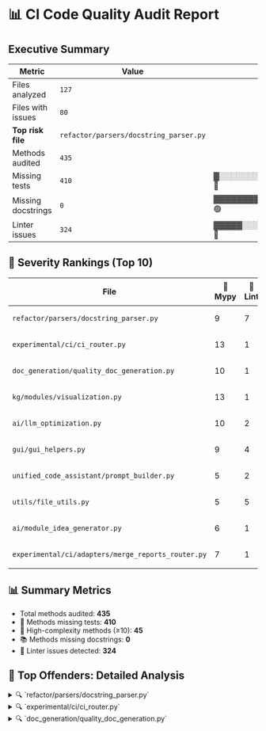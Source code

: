 # 📊 CI Code Quality Audit Report

## Executive Summary

| Metric                     | Value    | Visual |
|----------------------------|----------|--------|
| Files analyzed             | `127`    |     |
| Files with issues          | `80`     |     |
| **Top risk file**          | `refactor/parsers/docstring_parser.py` |     |
| Methods audited            | `435`    |     |
| Missing tests              | `410`    | ▓░░░░░░░░░░░░░░░░░░░ 🔴 |
| Missing docstrings         | `0`    | ▓▓▓▓▓▓▓▓▓▓▓▓▓▓▓▓▓▓▓▓ 🟢 |
| Linter issues              | `324`    | ▓▓▓▓▓░░░░░░░░░░░░░░░ 🔴 |



## 🧨 Severity Rankings (Top 10)

| File | 🔣 Mypy | 🧼 Lint | 📉 Cx | 📊 Cov | 📈 Score | 🎯 Priority |
|------|--------|--------|------|--------|----------|-------------|
| `refactor/parsers/docstring_parser.py` | 9 | 7 | 5.42 🟢 | 0.0% ░░░░░░░░░░░░░░░░░░░░ | 35.92 | 🔥 High |
| `experimental/ci/ci_router.py` | 13 | 1 | 6.08 🟢 | 0.3% ░░░░░░░░░░░░░░░░░░░░ | 35.58 | 🔥 High |
| `doc_generation/quality_doc_generation.py` | 10 | 1 | 11.5 🟡 | 0.0% ░░░░░░░░░░░░░░░░░░░░ | 35.0 | 🔥 High |
| `kg/modules/visualization.py` | 13 | 1 | 4.62 🟢 | 0.0% ░░░░░░░░░░░░░░░░░░░░ | 34.12 | 🔥 High |
| `ai/llm_optimization.py` | 10 | 2 | 7.33 🟢 | 0.0% ░░░░░░░░░░░░░░░░░░░░ | 32.33 | 🔥 High |
| `gui/gui_helpers.py` | 9 | 4 | 2.25 🟢 | 0.0% ░░░░░░░░░░░░░░░░░░░░ | 28.25 | ⚠️ Medium |
| `unified_code_assistant/prompt_builder.py` | 5 | 2 | 9.5 🟢 | 0.0% ░░░░░░░░░░░░░░░░░░░░ | 24.5 | ⚠️ Medium |
| `utils/file_utils.py` | 5 | 5 | 3.89 🟢 | 0.0% ░░░░░░░░░░░░░░░░░░░░ | 23.39 | ⚠️ Medium |
| `ai/module_idea_generator.py` | 6 | 1 | 7.6 🟢 | 0.0% ░░░░░░░░░░░░░░░░░░░░ | 23.1 | ⚠️ Medium |
| `experimental/ci/adapters/merge_reports_router.py` | 7 | 1 | 5.56 🟢 | 0.3% ░░░░░░░░░░░░░░░░░░░░ | 23.05 | ⚠️ Medium |


## 📊 Summary Metrics

- Total methods audited: **435**
- 🚫 Methods missing tests: **410**
- 🔺 High-complexity methods (≥10): **45**
- 📚 Methods missing docstrings: **0**
- 🧼 Linter issues detected: **324**




## 🔎 Top Offenders: Detailed Analysis

<details>
<summary>🔍 `refactor/parsers/docstring_parser.py`</summary>


**❗ MyPy Errors:**
- scripts/refactor/parsers/docstring_parser.py:75: error: Function is missing a type annotation  [no-untyped-def]
- scripts/refactor/parsers/docstring_parser.py:79: error: Call to untyped function "arg_str" in typed context  [no-untyped-call]
- scripts/refactor/parsers/docstring_parser.py:80: error: Call to untyped function "arg_str" in typed context  [no-untyped-call]
- scripts/refactor/parsers/docstring_parser.py:83: error: Call to untyped function "arg_str" in typed context  [no-untyped-call]
- scripts/refactor/parsers/docstring_parser.py:152: error: Function is missing a type annotation  [no-untyped-def]
- scripts/refactor/parsers/docstring_parser.py:154: error: "Collection[str]" has no attribute "append"  [attr-defined]
- scripts/refactor/parsers/docstring_parser.py:156: error: "Collection[str]" has no attribute "append"  [attr-defined]
- scripts/refactor/parsers/docstring_parser.py:158: error: Call to untyped function "visit" in typed context  [no-untyped-call]
- scripts/refactor/parsers/docstring_parser.py:160: error: Call to untyped function "visit" in typed context  [no-untyped-call]

**🧼 Pydocstyle Issues:**
- `DocstringAnalyzer`: D101 — Missing docstring in public class
- `__init__`: D107 — Missing docstring in __init__
- `__init__`: D200 — One-line docstring should fit on one line with quotes (found 3)
- `should_exclude`: D102 — Missing docstring in public method
- `analyze_directory`: D102 — Missing docstring in public method
- `DocstringAuditCLI`: D101 — Missing docstring in public class
- `run`: D200 — One-line docstring should fit on one line with quotes (found 3)

**📉 Complexity & Coverage Issues:**
- `split_docstring_sections`: Complexity = 9, Coverage = 0.0%
- `DocstringAnalyzer.__init__`: Complexity = 1, Coverage = 0.0%
- `DocstringAnalyzer.should_exclude`: Complexity = 1, Coverage = 0.0%
- `DocstringAnalyzer._format_args`: Complexity = 9, Coverage = 0.0%
- `DocstringAnalyzer._get_return_type`: Complexity = 4, Coverage = 0.0%
- `DocstringAnalyzer._process_function`: Complexity = 1, Coverage = 0.0%
- `DocstringAnalyzer._process_class`: Complexity = 5, Coverage = 0.0%
- `DocstringAnalyzer.extract_docstrings`: Complexity = 8, Coverage = 0.0%
- `DocstringAnalyzer.analyze_directory`: Complexity = 7, Coverage = 0.0%
- `DocstringAuditCLI.__init__`: Complexity = 1, Coverage = 0.0%
- `DocstringAuditCLI.parse_args`: Complexity = 1, Coverage = 0.0%
- `DocstringAuditCLI.run`: Complexity = 18, Coverage = 0.0%

</details>

<details>
<summary>🔍 `experimental/ci/ci_router.py`</summary>


**❗ MyPy Errors:**
- scripts/experimental/ci/ci_router.py:68: error: Missing type parameters for generic type "Dict"  [type-arg]
- scripts/experimental/ci/ci_router.py:126: error: Incompatible types in assignment (expression has type "str", variable has type "CITask")  [assignment]
- scripts/experimental/ci/ci_router.py:127: error: No overload variant of "get" of "dict" matches argument types "CITask", "list[Never]"  [call-overload]
- scripts/experimental/ci/ci_router.py:207: error: Missing type parameters for generic type "Dict"  [type-arg]
- scripts/experimental/ci/ci_router.py:231: error: Missing type parameters for generic type "Dict"  [type-arg]
- scripts/experimental/ci/ci_router.py:241: error: Need type annotation for "result"  [var-annotated]
- scripts/experimental/ci/ci_router.py:262: error: Incompatible types in assignment (expression has type "int", target has type "list[Any] | str | None")  [assignment]
- scripts/experimental/ci/ci_router.py:268: error: Item "str" of "list[Any] | str | None" has no attribute "append"  [union-attr]
- scripts/experimental/ci/ci_router.py:268: error: Item "None" of "list[Any] | str | None" has no attribute "append"  [union-attr]
- scripts/experimental/ci/ci_router.py:276: error: Missing type parameters for generic type "Dict"  [type-arg]
- scripts/experimental/ci/ci_router.py:301: error: Missing type parameters for generic type "Dict"  [type-arg]
- scripts/experimental/ci/ci_router.py:432: error: Function is missing a return type annotation  [no-untyped-def]
- scripts/experimental/ci/ci_router.py:485: error: Call to untyped function "main" in typed context  [no-untyped-call]

**🧼 Pydocstyle Issues:**
- `CIRouter`: D200 — One-line docstring should fit on one line with quotes (found 3)

**📉 Complexity & Coverage Issues:**
- `CIRouter.__init__`: Complexity = 1, Coverage = 0.0%
- `CIRouter.detect_changed_files`: Complexity = 7, Coverage = 0.0%
- `CIRouter.map_files_to_tasks`: Complexity = 8, Coverage = 3.1%
- `CIRouter._get_tasks_for_file`: Complexity = 8, Coverage = 0.0%
- `CIRouter._match_pattern`: Complexity = 12, Coverage = 0.0%
- `CIRouter._add_dependent_tasks`: Complexity = 5, Coverage = 0.0%
- `CIRouter.run_tasks`: Complexity = 4, Coverage = 0.0%
- `CIRouter._run_task`: Complexity = 5, Coverage = 0.0%
- `CIRouter.generate_report`: Complexity = 6, Coverage = 0.0%
- `CIRouter._generate_markdown_report`: Complexity = 9, Coverage = 0.0%
- `create_default_config`: Complexity = 1, Coverage = 0.0%
- `main`: Complexity = 7, Coverage = 0.0%

</details>

<details>
<summary>🔍 `doc_generation/quality_doc_generation.py`</summary>


**❗ MyPy Errors:**
- scripts/doc_generation/quality_doc_generation.py:29: error: Function is missing a return type annotation  [no-untyped-def]
- scripts/doc_generation/quality_doc_generation.py:29: error: Missing type parameters for generic type "dict"  [type-arg]
- scripts/doc_generation/quality_doc_generation.py:38: error: Need type annotation for "grouped"  [var-annotated]
- scripts/doc_generation/quality_doc_generation.py:64: error: "Collection[str]" has no attribute "append"  [attr-defined]
- scripts/doc_generation/quality_doc_generation.py:79: error: Unsupported target for indexed assignment ("Collection[str]")  [index]
- scripts/doc_generation/quality_doc_generation.py:88: error: "Collection[str]" has no attribute "append"  [attr-defined]
- scripts/doc_generation/quality_doc_generation.py:94: error: Value of type "Collection[str]" is not indexable  [index]
- scripts/doc_generation/quality_doc_generation.py:94: error: Unsupported target for indexed assignment ("Collection[str]")  [index]
- scripts/doc_generation/quality_doc_generation.py:114: error: Function is missing a return type annotation  [no-untyped-def]
- scripts/doc_generation/quality_doc_generation.py:138: error: Call to untyped function "main" in typed context  [no-untyped-call]

**🧼 Pydocstyle Issues:**
- `main`: D103 — Missing docstring in public function

**📉 Complexity & Coverage Issues:**
- `generate_split_reports`: Complexity = 19, Coverage = 0.0%
- `main`: Complexity = 4, Coverage = 0.0%

</details>
